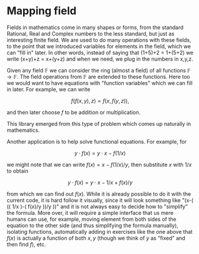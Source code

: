 # Mapping field

Fields in mathematics come in many shapes or forms, from the standard Rational, Real and Complex numbers 
to the less standard, but just as interesting finite field. We are used to do many operations with these
fields, to the point that we introduced variables for elements in the field, which we can "fill in" later.
In other words, instead of saying that (1+5)+2 = 1+(5+2) we write (x+y)+z = x+(y+z) and when we need, we
plug in the numbers in x,y,z.

Given any field $\mathbb{F}$ we can consider the ring (almost a field) of all functions $\mathbb{F} \to \mathbb{F}$. 
The field operations from $\mathbb{F}$ are extended to these functions. Here too we would want to have
equations with "function variables" which we can fill in later. For example, we can write 

```math
f(f(x,y),z) = f(x,f(y,z)),
```

and then later choose $f$ to be addition or multiplication.

This library emerged from this type of problem which comes up naturally in mathematics. 

Another application is to help solve functional equations. For example, for 

```math
y\cdot f(x) = y\cdot x - f(1/x)
```

we might note that we can write $f(x) = x - f(1/x)/y$, then substitute $x$ with $1/x$ to obtain

```math
y\cdot f(x) = y\cdot x - 1/x + f(x)/y
```

from which we can find out $f(x)$.  While it is already possible to do it with the current code, it is hard 
follow it visually, since it will look something like "(x-( (( 1/x )-( f(x)/y ))/y ))" and it is not always easy to decide how to "simplify" the formula. 
More over, it will require a simple interface that us mere humans can use, for example, moving element from both sides of the
equation to the other side (and thus simplifying the formula manually), isolating functions, automatically adding in exercises like the one above
that $f(x)$ is actually a function of both $x,y$ (though we think of $y$ as "fixed" and then find $f$), etc.
